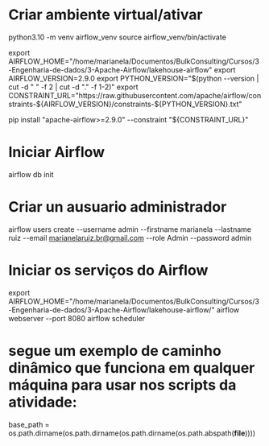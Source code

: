 # Criar ambiente virtual/ativar
python3.10 -m venv airflow_venv
source airflow_venv/bin/activate

export AIRFLOW_HOME="/home/marianela/Documentos/BulkConsulting/Cursos/3-Engenharia-de-dados/3-Apache-Airflow/lakehouse-airflow"
export AIRFLOW_VERSION=2.9.0
export PYTHON_VERSION="$(python --version | cut -d " " -f 2 | cut -d "." -f 1-2)"
export CONSTRAINT_URL="https://raw.githubusercontent.com/apache/airflow/constraints-${AIRFLOW_VERSION}/constraints-${PYTHON_VERSION}.txt"

pip install "apache-airflow>=2.9.0" --constraint "${CONSTRAINT_URL}"



# Iniciar Airflow
airflow db init

# Criar un ausuario administrador
airflow users create     --username admin     --firstname marianela     --lastname ruiz     --email marianelaruiz.br@gmail.com     --role Admin     --password admin

# Iniciar os serviços do Airflow
export AIRFLOW_HOME="/home/marianela/Documentos/BulkConsulting/Cursos/3-Engenharia-de-dados/3-Apache-Airflow/lakehouse-airflow/"
airflow webserver --port 8080
airflow scheduler


# segue um exemplo de caminho dinâmico que funciona em qualquer máquina para usar nos scripts da atividade:
base_path = os.path.dirname(os.path.dirname(os.path.dirname(os.path.abspath(__file__))))

